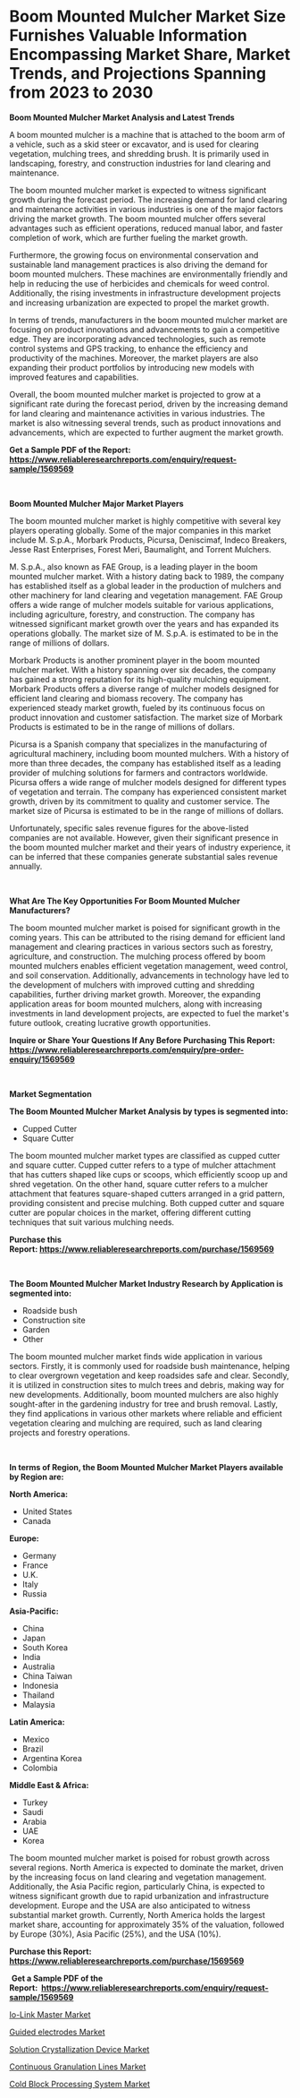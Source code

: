<p><h1>Boom Mounted Mulcher Market Size Furnishes Valuable Information Encompassing Market Share, Market Trends, and Projections Spanning from 2023 to 2030</h1></p><p><strong>Boom Mounted Mulcher Market Analysis and Latest Trends</strong></p>
<p><p>A boom mounted mulcher is a machine that is attached to the boom arm of a vehicle, such as a skid steer or excavator, and is used for clearing vegetation, mulching trees, and shredding brush. It is primarily used in landscaping, forestry, and construction industries for land clearing and maintenance.</p><p>The boom mounted mulcher market is expected to witness significant growth during the forecast period. The increasing demand for land clearing and maintenance activities in various industries is one of the major factors driving the market growth. The boom mounted mulcher offers several advantages such as efficient operations, reduced manual labor, and faster completion of work, which are further fueling the market growth.</p><p>Furthermore, the growing focus on environmental conservation and sustainable land management practices is also driving the demand for boom mounted mulchers. These machines are environmentally friendly and help in reducing the use of herbicides and chemicals for weed control. Additionally, the rising investments in infrastructure development projects and increasing urbanization are expected to propel the market growth.</p><p>In terms of trends, manufacturers in the boom mounted mulcher market are focusing on product innovations and advancements to gain a competitive edge. They are incorporating advanced technologies, such as remote control systems and GPS tracking, to enhance the efficiency and productivity of the machines. Moreover, the market players are also expanding their product portfolios by introducing new models with improved features and capabilities.</p><p>Overall, the boom mounted mulcher market is projected to grow at a significant rate during the forecast period, driven by the increasing demand for land clearing and maintenance activities in various industries. The market is also witnessing several trends, such as product innovations and advancements, which are expected to further augment the market growth.</p></p>
<p><strong>Get a Sample PDF of the Report:&nbsp; <a href="https://www.reliableresearchreports.com/enquiry/request-sample/1569569">https://www.reliableresearchreports.com/enquiry/request-sample/1569569</a></strong></p>
<p>&nbsp;</p>
<p><strong>Boom Mounted Mulcher Major Market Players</strong></p>
<p><p>The boom mounted mulcher market is highly competitive with several key players operating globally. Some of the major companies in this market include M. S.p.A., Morbark Products, Picursa, Deniscimaf, Indeco Breakers, Jesse Rast Enterprises, Forest Meri, Baumalight, and Torrent Mulchers. </p><p>M. S.p.A., also known as FAE Group, is a leading player in the boom mounted mulcher market. With a history dating back to 1989, the company has established itself as a global leader in the production of mulchers and other machinery for land clearing and vegetation management. FAE Group offers a wide range of mulcher models suitable for various applications, including agriculture, forestry, and construction. The company has witnessed significant market growth over the years and has expanded its operations globally. The market size of M. S.p.A. is estimated to be in the range of millions of dollars.</p><p>Morbark Products is another prominent player in the boom mounted mulcher market. With a history spanning over six decades, the company has gained a strong reputation for its high-quality mulching equipment. Morbark Products offers a diverse range of mulcher models designed for efficient land clearing and biomass recovery. The company has experienced steady market growth, fueled by its continuous focus on product innovation and customer satisfaction. The market size of Morbark Products is estimated to be in the range of millions of dollars.</p><p>Picursa is a Spanish company that specializes in the manufacturing of agricultural machinery, including boom mounted mulchers. With a history of more than three decades, the company has established itself as a leading provider of mulching solutions for farmers and contractors worldwide. Picursa offers a wide range of mulcher models designed for different types of vegetation and terrain. The company has experienced consistent market growth, driven by its commitment to quality and customer service. The market size of Picursa is estimated to be in the range of millions of dollars.</p><p>Unfortunately, specific sales revenue figures for the above-listed companies are not available. However, given their significant presence in the boom mounted mulcher market and their years of industry experience, it can be inferred that these companies generate substantial sales revenue annually.</p></p>
<p>&nbsp;</p>
<p><strong>What Are The Key Opportunities For Boom Mounted Mulcher Manufacturers?</strong></p>
<p><p>The boom mounted mulcher market is poised for significant growth in the coming years. This can be attributed to the rising demand for efficient land management and clearing practices in various sectors such as forestry, agriculture, and construction. The mulching process offered by boom mounted mulchers enables efficient vegetation management, weed control, and soil conservation. Additionally, advancements in technology have led to the development of mulchers with improved cutting and shredding capabilities, further driving market growth. Moreover, the expanding application areas for boom mounted mulchers, along with increasing investments in land development projects, are expected to fuel the market's future outlook, creating lucrative growth opportunities.</p></p>
<p><strong>Inquire or Share Your Questions If Any Before Purchasing This Report: <a href="https://www.reliableresearchreports.com/enquiry/pre-order-enquiry/1569569">https://www.reliableresearchreports.com/enquiry/pre-order-enquiry/1569569</a></strong></p>
<p>&nbsp;</p>
<p><strong>Market Segmentation</strong></p>
<p><strong>The Boom Mounted Mulcher Market Analysis by types is segmented into:</strong></p>
<p><ul><li>Cupped Cutter</li><li>Square Cutter</li></ul></p>
<p><p>The boom mounted mulcher market types are classified as cupped cutter and square cutter. Cupped cutter refers to a type of mulcher attachment that has cutters shaped like cups or scoops, which efficiently scoop up and shred vegetation. On the other hand, square cutter refers to a mulcher attachment that features square-shaped cutters arranged in a grid pattern, providing consistent and precise mulching. Both cupped cutter and square cutter are popular choices in the market, offering different cutting techniques that suit various mulching needs.</p></p>
<p><strong>Purchase this Report:&nbsp;<a href="https://www.reliableresearchreports.com/purchase/1569569">https://www.reliableresearchreports.com/purchase/1569569</a></strong></p>
<p>&nbsp;</p>
<p><strong>The Boom Mounted Mulcher Market Industry Research by Application is segmented into:</strong></p>
<p><ul><li>Roadside bush</li><li>Construction site</li><li>Garden</li><li>Other</li></ul></p>
<p><p>The boom mounted mulcher market finds wide application in various sectors. Firstly, it is commonly used for roadside bush maintenance, helping to clear overgrown vegetation and keep roadsides safe and clear. Secondly, it is utilized in construction sites to mulch trees and debris, making way for new developments. Additionally, boom mounted mulchers are also highly sought-after in the gardening industry for tree and brush removal. Lastly, they find applications in various other markets where reliable and efficient vegetation clearing and mulching are required, such as land clearing projects and forestry operations.</p></p>
<p>&nbsp;</p>
<p><strong>In terms of Region, the Boom Mounted Mulcher Market Players available by Region are:</strong></p>
<p>
    <p> <strong> North America: </strong>
        <ul>
            <li>United States</li>
            <li>Canada</li>
        </ul>
        </p> 
    <p> <strong> Europe: </strong>
        <ul>
            <li>Germany</li>
            <li>France</li>
            <li>U.K.</li>
            <li>Italy</li>
            <li>Russia</li>
        </ul>
        </p> 
    <p> <strong> Asia-Pacific: </strong>
        <ul>
            <li>China</li>
            <li>Japan</li>
            <li>South Korea</li>
            <li>India</li>
            <li>Australia</li>
            <li>China Taiwan</li>
            <li>Indonesia</li>
            <li>Thailand</li>
            <li>Malaysia</li>
        </ul>
        </p> 
    <p> <strong> Latin America: </strong>
        <ul>
            <li>Mexico</li>
            <li>Brazil</li>
            <li>Argentina Korea</li>
            <li>Colombia</li>
        </ul>
        </p> 
    <p> <strong> Middle East & Africa: </strong>
        <ul>
            <li>Turkey</li>
            <li>Saudi</li>
            <li>Arabia</li>
            <li>UAE</li>
            <li>Korea</li>
        </ul>
    </p>
    </p>
<p><p>The boom mounted mulcher market is poised for robust growth across several regions. North America is expected to dominate the market, driven by the increasing focus on land clearing and vegetation management. Additionally, the Asia Pacific region, particularly China, is expected to witness significant growth due to rapid urbanization and infrastructure development. Europe and the USA are also anticipated to witness substantial market growth. Currently, North America holds the largest market share, accounting for approximately 35% of the valuation, followed by Europe (30%), Asia Pacific (25%), and the USA (10%).</p></p>
<p><strong>Purchase this Report: <a href="https://www.reliableresearchreports.com/purchase/1569569">https://www.reliableresearchreports.com/purchase/1569569</a></strong></p>
<p>&nbsp;<strong>Get a Sample PDF of the Report:&nbsp;&nbsp;<a href="https://www.reliableresearchreports.com/enquiry/request-sample/1569569">https://www.reliableresearchreports.com/enquiry/request-sample/1569569</a></strong></p>
<p><strong></strong></p>
<p><p><a href="https://medium.com/@candicekoss1946/io-link-master-nbsp-market-focuses-on-market-share-size-and-projected-forecast-till-2030-683b588bc6ff">Io-Link Master Market</a></p><p><a href="https://medium.com/@rachaelward34/guided-electrodes-market-analysis-and-sze-forecasted-for-period-from-2023-to-2030-2a2b433e22c5">Guided electrodes Market</a></p><p><a href="https://www.linkedin.com/pulse/solution-crystallization-device-market-size-share-amp/">Solution Crystallization Device Market</a></p><p><a href="https://www.linkedin.com/pulse/continuous-granulation-lines-market-size-2023-2030-global-industrial/">Continuous Granulation Lines Market</a></p><p><a href="https://www.linkedin.com/pulse/cold-block-processing-system-market-research-report-provides/">Cold Block Processing System Market</a></p></p>
